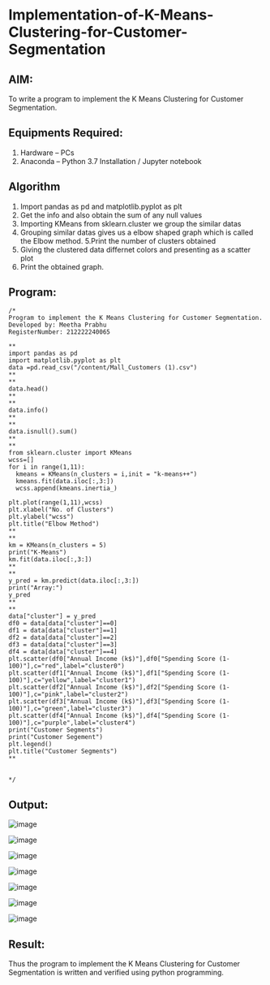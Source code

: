# Implementation-of-K-Means-Clustering-for-Customer-Segmentation

## AIM:
To write a program to implement the K Means Clustering for Customer Segmentation.

## Equipments Required:
1. Hardware – PCs
2. Anaconda – Python 3.7 Installation / Jupyter notebook

## Algorithm
1. Import pandas as pd and matplotlib.pyplot as plt
2. Get the info and also obtain the sum of any null values
3. Importing KMeans from sklearn.cluster we group the similar datas
4. Grouping similar datas gives us a elbow shaped graph which is called the Elbow method.
5.Print the number of clusters obtained
6. Giving the clustered data differnet colors and presenting as a scatter plot
7. Print the obtained graph.

## Program:
```
/*
Program to implement the K Means Clustering for Customer Segmentation.
Developed by: Meetha Prabhu
RegisterNumber: 212222240065

**
import pandas as pd
import matplotlib.pyplot as plt
data =pd.read_csv("/content/Mall_Customers (1).csv")
**
**
data.head()
**
**
data.info()
**
**
data.isnull().sum()
**
**
from sklearn.cluster import KMeans
wcss=[]
for i in range(1,11):
  kmeans = KMeans(n_clusters = i,init = "k-means++")
  kmeans.fit(data.iloc[:,3:])
  wcss.append(kmeans.inertia_)

plt.plot(range(1,11),wcss)
plt.xlabel("No. of Clusters")
plt.ylabel("wcss")
plt.title("Elbow Method")
**
**
km = KMeans(n_clusters = 5)
print("K-Means")
km.fit(data.iloc[:,3:])
**
**
y_pred = km.predict(data.iloc[:,3:])
print("Array:")
y_pred
**
**
data["cluster"] = y_pred
df0 = data[data["cluster"]==0]
df1 = data[data["cluster"]==1]
df2 = data[data["cluster"]==2]
df3 = data[data["cluster"]==3]
df4 = data[data["cluster"]==4]
plt.scatter(df0["Annual Income (k$)"],df0["Spending Score (1-100)"],c="red",label="cluster0")
plt.scatter(df1["Annual Income (k$)"],df1["Spending Score (1-100)"],c="yellow",label="cluster1")
plt.scatter(df2["Annual Income (k$)"],df2["Spending Score (1-100)"],c="pink",label="cluster2")
plt.scatter(df3["Annual Income (k$)"],df3["Spending Score (1-100)"],c="green",label="cluster3")
plt.scatter(df4["Annual Income (k$)"],df4["Spending Score (1-100)"],c="purple",label="cluster4")
print("Customer Segments")
print("Customer Segement")
plt.legend()
plt.title("Customer Segments")
**


*/
```

## Output:
![image](https://github.com/Meetha22003992/Implementation-of-K-Means-Clustering-for-Customer-Segmentation/assets/119401038/6d5290a4-2365-4927-98a6-d4d9a0ce5a65)

![image](https://github.com/Meetha22003992/Implementation-of-K-Means-Clustering-for-Customer-Segmentation/assets/119401038/80962773-d911-41e6-be11-30f97ba24301)

![image](https://github.com/Meetha22003992/Implementation-of-K-Means-Clustering-for-Customer-Segmentation/assets/119401038/c19bb3ed-fd99-481b-8012-828b427143e9)

![image](https://github.com/Meetha22003992/Implementation-of-K-Means-Clustering-for-Customer-Segmentation/assets/119401038/63c3508d-2dcb-4df9-815c-c7d3586ad56d)

![image](https://github.com/Meetha22003992/Implementation-of-K-Means-Clustering-for-Customer-Segmentation/assets/119401038/fe94d64d-686c-441d-9e5c-b1d33da887bf)

![image](https://github.com/Meetha22003992/Implementation-of-K-Means-Clustering-for-Customer-Segmentation/assets/119401038/18f98161-5470-41b8-a32a-ffc2a882eb54)

![image](https://github.com/Meetha22003992/Implementation-of-K-Means-Clustering-for-Customer-Segmentation/assets/119401038/908a914a-d53d-4e9c-a637-a6af94c2e0f1)


## Result:
Thus the program to implement the K Means Clustering for Customer Segmentation is written and verified using python programming.
